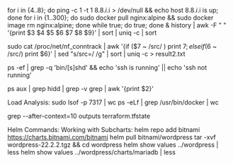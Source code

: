 for i in {4..8}; do ping -c 1 -t 1 8.8.$i.$i > /dev/null && echo host 8.8.$i.$i is up; done
    for i in {1..300}; do sudo docker pull nginx:alpine && sudo docker image rm nginx:alpine; done
while true; do true; done &
history | awk -F "  " '{print $3 $4 $5 $6 $7 $8 $9}' | sort | uniq -c | sort

sudo cat /proc/net/nf_conntrack | awk '{if ($7 ~ /src/ ) print $7; else if ($6 ~ /src/) print $6}' | sed "s/src=/ /g" | sort | uniq -c > result2.txt

ps -ef | grep -q 'bin/[s]shd' && echo 'ssh is running' || echo 'ssh not running' 


ps aux | grep hidd  | grep -v grep | awk  '{print $2}'

Load Analysis:
sudo lsof  -p 7317 | wc
ps -eLf | grep /usr/bin/docker | wc

grep --after-context=10 outputs terraform.tfstate

Helm Commands:
Working with Subcharts:
helm repo add bitnami https://charts.bitnami.com/bitnami
helm pull bitnami/wordpress
tar -xvf wordpress-22.2.2.tgz && cd wordpress
helm show values ../wordpress | less
helm show values ../wordpress/charts/mariadb | less
